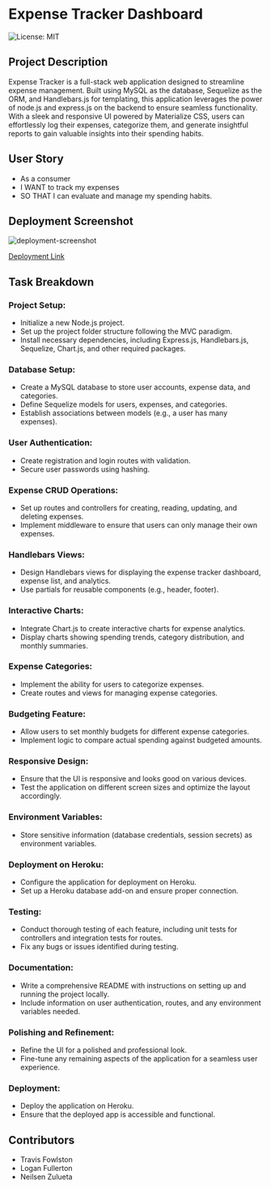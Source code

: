 # Expense Tracker Dashboard

![License: MIT](https://img.shields.io/badge/License-MIT-yellow.svg)

## Project Description

Expense Tracker is a full-stack web application designed to streamline expense management. Built using MySQL as the database, Sequelize as the ORM, and Handlebars.js for templating, this application leverages the power of node.js and express.js on the backend to ensure seamless functionality. With a sleek and responsive UI powered by Materialize CSS, users can effortlessly log their expenses, categorize them, and generate insightful reports to gain valuable insights into their spending habits.

## User Story

- As a consumer
- I WANT to track my expenses
- SO THAT I can evaluate and manage my spending habits.

## Deployment Screenshot

![deployment-screenshot](./public/images/deployment-screenshot.JPG)

[Deployment Link](https://tracker-of-expenses-5d12b9bcba5b.herokuapp.com/)

## Task Breakdown

### Project Setup:

- Initialize a new Node.js project.
- Set up the project folder structure following the MVC paradigm.
- Install necessary dependencies, including Express.js, Handlebars.js, Sequelize, Chart.js, and other required packages.

### Database Setup:

- Create a MySQL database to store user accounts, expense data, and categories.
- Define Sequelize models for users, expenses, and categories.
- Establish associations between models (e.g., a user has many expenses).

### User Authentication:

- Create registration and login routes with validation.
- Secure user passwords using hashing.

### Expense CRUD Operations:

- Set up routes and controllers for creating, reading, updating, and deleting expenses.
- Implement middleware to ensure that users can only manage their own expenses.

### Handlebars Views:

- Design Handlebars views for displaying the expense tracker dashboard, expense list, and analytics.
- Use partials for reusable components (e.g., header, footer).

### Interactive Charts:

- Integrate Chart.js to create interactive charts for expense analytics.
- Display charts showing spending trends, category distribution, and monthly summaries.

### Expense Categories:

- Implement the ability for users to categorize expenses.
- Create routes and views for managing expense categories.

### Budgeting Feature:

- Allow users to set monthly budgets for different expense categories.
- Implement logic to compare actual spending against budgeted amounts.

### Responsive Design:

- Ensure that the UI is responsive and looks good on various devices.
- Test the application on different screen sizes and optimize the layout accordingly.

### Environment Variables:

- Store sensitive information (database credentials, session secrets) as environment variables.

### Deployment on Heroku:

- Configure the application for deployment on Heroku.
- Set up a Heroku database add-on and ensure proper connection.

### Testing:

- Conduct thorough testing of each feature, including unit tests for controllers and integration tests for routes.
- Fix any bugs or issues identified during testing.

### Documentation:

- Write a comprehensive README with instructions on setting up and running the project locally.
- Include information on user authentication, routes, and any environment variables needed.

### Polishing and Refinement:

- Refine the UI for a polished and professional look.
- Fine-tune any remaining aspects of the application for a seamless user experience.

### Deployment:

- Deploy the application on Heroku.
- Ensure that the deployed app is accessible and functional.

## Contributors

- Travis Fowlston
- Logan Fullerton
- Neilsen Zulueta
